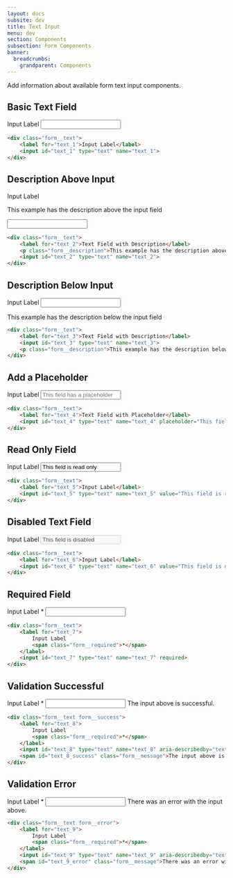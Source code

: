 ```yaml
---
layout: docs
subsite: dev
title: Text Input
menu: dev
section: Components
subsection: Form Components
banner:
  breadcrumbs:
    grandparent: Components
---
```


Add information about available form text input components.

## Basic Text Field

<div class="c-form">
  <div class="form__text">
      <label for="text_1">Input Label</label>
      <input id="text_1" type="text" name="text_1">
  </div>
</div>

```html
<div class="form__text">
    <label for="text_1">Input Label</label>
    <input id="text_1" type="text" name="text_1">
</div>
```

## Description Above Input

<div class="c-form">
  <div class="form__text">
      <label for="text_2">Input Label</label>
      <p class="form__description">This example has the description above the input field</p>
      <input id="text_2" type="text" name="text_2">
  </div>
</div>

```html
<div class="form__text">
    <label for="text_2">Text Field with Description</label>
    <p class="form__description">This example has the description above the input field</p>
    <input id="text_2" type="text" name="text_2">
</div>
```

## Description Below Input

<div class="c-form">
  <div class="form__text">
      <label for="text_3">Input Label</label>
      <input id="text_3" type="text" name="text_3">
      <p class="form__description">This example has the description below the input field</p>
  </div>
</div>

```html
<div class="form__text">
    <label for="text_3">Text Field with Description</label>
    <input id="text_3" type="text" name="text_3">
    <p class="form__description">This example has the description below the input field</p>
</div>
```

## Add a Placeholder

<div class="c-form">
  <div class="form__text">
      <label for="text_4">Input Label</label>
      <input id="text_4" type="text" name="text_4" placeholder="This field has a placeholder">
  </div>
</div>

```html
<div class="form__text">
    <label for="text_4">Text Field with Placeholder</label>
    <input id="text_4" type="text" name="text_4" placeholder="This field has a placeholder">
</div>
```

## Read Only Field

<div class="c-form">
  <div class="form__text">
      <label for="text_5">Input Label</label>
      <input id="text_5" type="text" name="text_5" value="This field is read only" readonly>
  </div>
</div>

```html
<div class="form__text">
    <label for="text_5">Input Label</label>
    <input id="text_5" type="text" name="text_5" value="This field is read only" readonly>
</div>
```

## Disabled Text Field

<div class="c-form">
  <div class="form__text">
      <label for="text_6">Input Label</label>
      <input id="text_6" type="text" name="text_6" value="This field is disabled" disabled>
  </div>
</div>

```html
<div class="form__text">
    <label for="text_6">Input Label</label>
    <input id="text_6" type="text" name="text_6" value="This field is disabled" disabled>
</div>
```

## Required Field

<div class="c-form">
  <div class="form__text">
      <label for="text_7">
          Input Label
          <span class="form__required">*</span>
      </label>
      <input id="text_7" type="text" name="text_7" required>
  </div>
</div>

```html
<div class="form__text">
    <label for="text_7">
        Input Label
        <span class="form__required">*</span>
    </label>
    <input id="text_7" type="text" name="text_7" required>
</div>
```

## Validation Successful

<div class="c-form">
  <div class="form__text form__success">
      <label for="text_8">
          Input Label
          <span class="form__required">*</span>
      </label>
      <input id="text_8" type="text" name="text_8" aria-describedby="text_8_success" required>
      <span id="text_8_success" class="form__message">The input above is successful.</span>
  </div>
</div>

```html
<div class="form__text form__success">
    <label for="text_8">
        Input Label
        <span class="form__required">*</span>
    </label>
    <input id="text_8" type="text" name="text_8" aria-describedby="text_8_success" required>
    <span id="text_8_success" class="form__message">The input above is successful.</span>
</div>
```

## Validation Error

<div class="c-form">
  <div class="form__text form__error">
      <label for="text_9">
          Input Label
          <span class="form__required">*</span>
      </label>
      <input id="text_9" type="text" name="text_9" aria-describedby="text_9_error" required>
      <span id="text_9_error" class="form__message">There was an error with the input above.</span>
  </div>
</div>

```html
<div class="form__text form__error">
    <label for="text_9">
        Input Label
        <span class="form__required">*</span>
    </label>
    <input id="text_9" type="text" name="text_9" aria-describedby="text_9_error" required>
    <span id="text_9_error" class="form__message">There was an error with the input above.</span>
</div>
```